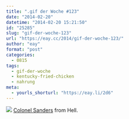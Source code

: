 ```yaml
---
title: ".gif der Woche #123"
date: "2014-02-20"
datetime: "2014-02-20 15:21:50"
id: "25285"
slug: "gif-der-woche-123"
url: "https://eay.cc/2014/gif-der-woche-123/"
author: "eay"
format: "post"
categories:
  - 0815
tags:
  - gif-der-woche
  - kentucky-fried-chicken
  - nahrung
meta:
  - yourls_shorturl: "https://eay.li/2d6"
---
```


![](https://eay.cc/uploads/2013/ketchup.gif) [Colonel Sanders](http://de.m.wikipedia.org/wiki/Harland_D._Sanders) from Hell.
